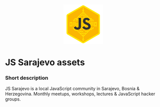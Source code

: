 <p align="center">
    <img height="128" width="128" src="https://github.com/JSSarajevo/assets/blob/master/logo/JSSarajevo-logo-128.png?raw=true">
</p>


# JS Sarajevo assets

### Short description
JS Sarajevo is a local JavaScript community in Sarajevo, Bosnia & Herzegovina. Monthly meetups, workshops, lectures & JavaScript hacker groups.
